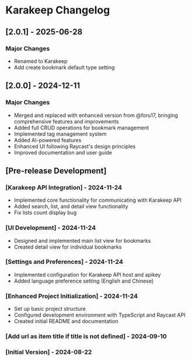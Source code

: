 # Karakeep Changelog

## [2.0.1] - 2025-06-28

### Major Changes

- Renamed to Karakeep
- Add create bookmark default type setting

## [2.0.0] - 2024-12-11

### Major Changes

- Merged and replaced with enhanced version from @foru17, bringing comprehensive features and improvements
- Added full CRUD operations for bookmark management
- Implemented tag management system
- Added AI-powered features
- Enhanced UI following Raycast's design principles
- Improved documentation and user guide

## [Pre-release Development]

### [Karakeep API Integration] - 2024-11-24

- Implemented core functionality for communicating with Karakeep API
- Added search, list, and detail view functionality
- Fix lists count display bug

### [UI Development] - 2024-11-24

- Designed and implemented main list view for bookmarks
- Created detail view for individual bookmarks

### [Settings and Preferences] - 2024-11-24

- Implemented configuration for Karakeep API host and apikey
- Added language preference setting (English and Chinese)

### [Enhanced Project Initialization] - 2024-11-24

- Set up basic project structure
- Configured development environment with TypeScript and Raycast API
- Created initial README and documentation

### [Add url as item title if title is not defined] - 2024-09-10

### [Initial Version] - 2024-08-22
